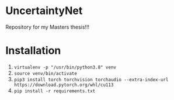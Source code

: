 # UncertaintyNet
Repository for my Masters thesis!!!

# Installation
1. `virtualenv -p "/usr/bin/python3.8" venv`
2. `source venv/bin/activate` 
3. `pip3 install torch torchvision torchaudio --extra-index-url https://download.pytorch.org/whl/cu113`
4. `pip install -r requirements.txt`
